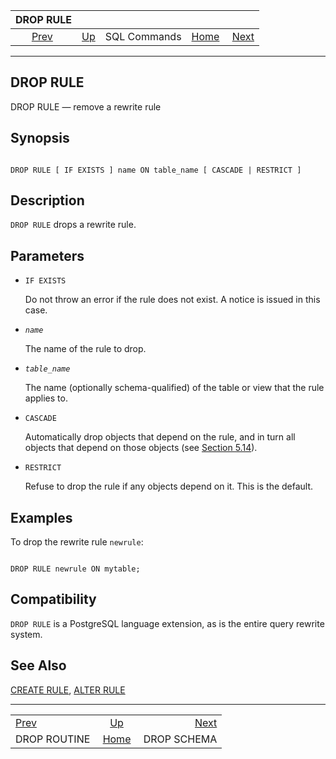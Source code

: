 <!--?xml version="1.0" encoding="UTF-8" standalone="no"?-->

|                   DROP RULE                  |                                        |              |                                                       |                                            |
| :------------------------------------------: | :------------------------------------- | :----------: | ----------------------------------------------------: | -----------------------------------------: |
| [Prev](sql-droproutine.html "DROP ROUTINE")  | [Up](sql-commands.html "SQL Commands") | SQL Commands | [Home](index.html "PostgreSQL 17devel Documentation") |  [Next](sql-dropschema.html "DROP SCHEMA") |

***

## DROP RULE

DROP RULE — remove a rewrite rule

## Synopsis

```

DROP RULE [ IF EXISTS ] name ON table_name [ CASCADE | RESTRICT ]
```

## Description

`DROP RULE` drops a rewrite rule.

## Parameters

* `IF EXISTS`

    Do not throw an error if the rule does not exist. A notice is issued in this case.

* *`name`*

    The name of the rule to drop.

* *`table_name`*

    The name (optionally schema-qualified) of the table or view that the rule applies to.

* `CASCADE`

    Automatically drop objects that depend on the rule, and in turn all objects that depend on those objects (see [Section 5.14](ddl-depend.html "5.14. Dependency Tracking")).

* `RESTRICT`

    Refuse to drop the rule if any objects depend on it. This is the default.

## Examples

To drop the rewrite rule `newrule`:

```

DROP RULE newrule ON mytable;
```

## Compatibility

`DROP RULE` is a PostgreSQL language extension, as is the entire query rewrite system.

## See Also

[CREATE RULE](sql-createrule.html "CREATE RULE"), [ALTER RULE](sql-alterrule.html "ALTER RULE")

***

|                                              |                                                       |                                            |
| :------------------------------------------- | :---------------------------------------------------: | -----------------------------------------: |
| [Prev](sql-droproutine.html "DROP ROUTINE")  |         [Up](sql-commands.html "SQL Commands")        |  [Next](sql-dropschema.html "DROP SCHEMA") |
| DROP ROUTINE                                 | [Home](index.html "PostgreSQL 17devel Documentation") |                                DROP SCHEMA |
